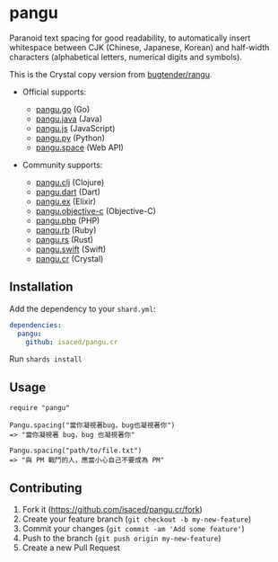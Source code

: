 # pangu

Paranoid text spacing for good readability, to automatically insert whitespace between CJK (Chinese, Japanese, Korean) and half-width characters (alphabetical letters, numerical digits and symbols).

This is the Crystal copy version from [bugtender/rangu](https://github.com/bugtender/rangu).

- Official supports:
  - [pangu.go](https://github.com/vinta/pangu) (Go)
  - [pangu.java](https://github.com/vinta/pangu.java) (Java)
  - [pangu.js](https://github.com/vinta/pangu.js) (JavaScript)
  - [pangu.py](https://github.com/vinta/pangu.py) (Python)
  - [pangu.space](https://github.com/vinta/pangu.space) (Web API)

- Community supports:
  - [pangu.clj](https://github.com/coldnew/pangu.clj) (Clojure)
  - [pangu.dart](https://github.com/SemonCat/pangu.dart) (Dart)
  - [pangu.ex](https://github.com/cataska/pangu.ex) (Elixir)
  - [pangu.objective-c](https://github.com/Cee/pangu.objective-c) (Objective-C)
  - [pangu.php](https://github.com/Kunr/pangu.php) (PHP)
  - [pangu.rb](https://github.com/dlackty/pangu.rb) (Ruby)
  - [pangu.rs](https://github.com/airt/pangu.rs) (Rust)
  - [pangu.swift](https://github.com/X140Yu/pangu.Swift) (Swift)
  - [pangu.cr](https://github.com/isaced/pangu.cr) (Crystal)

## Installation

Add the dependency to your `shard.yml`:

```yaml
dependencies:
  pangu:
    github: isaced/pangu.cr
```

Run `shards install`

## Usage

```crystal
require "pangu"

Pangu.spacing("當你凝視著bug，bug也凝視著你")
=> "當你凝視著 bug，bug 也凝視著你"

Pangu.spacing("path/to/file.txt")
=> "與 PM 戰鬥的人，應當小心自己不要成為 PM"
```

## Contributing

1. Fork it (<https://github.com/isaced/pangu.cr/fork>)
2. Create your feature branch (`git checkout -b my-new-feature`)
3. Commit your changes (`git commit -am 'Add some feature'`)
4. Push to the branch (`git push origin my-new-feature`)
5. Create a new Pull Request
